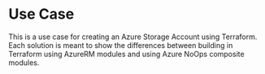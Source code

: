 # Use Case

This is a use case for creating an Azure Storage Account using Terraform. Each solution is meant to show the differences between building in Terraform using AzureRM modules and using Azure NoOps composite modules.